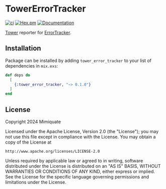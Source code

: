 # TowerErrorTracker

[![ci](https://github.com/mimiquate/tower_error_tracker/actions/workflows/ci.yml/badge.svg?branch=main)](https://github.com/mimiquate/tower_error_tracker/actions?query=branch%3Amain)
[![Hex.pm](https://img.shields.io/hexpm/v/tower_error_tracker.svg)](https://hex.pm/packages/tower_error_tracker)
[![Documentation](https://img.shields.io/badge/Documentation-purple.svg)](https://hexdocs.pm/tower_error_tracker)

[Tower](https://github.com/mimiquate/tower) reporter for [ErrorTracker](https://github.com/elixir-error-tracker/error-tracker).

## Installation

Package can be installed by adding `tower_error_tracker` to your list of dependencies in `mix.exs`:

```elixir
def deps do
  [
    {:tower_error_tracker, "~> 0.1.0"}
  ]
end
```

## License

Copyright 2024 Mimiquate

Licensed under the Apache License, Version 2.0 (the "License");
you may not use this file except in compliance with the License.
You may obtain a copy of the License at

    http://www.apache.org/licenses/LICENSE-2.0

Unless required by applicable law or agreed to in writing, software
distributed under the License is distributed on an "AS IS" BASIS,
WITHOUT WARRANTIES OR CONDITIONS OF ANY KIND, either express or implied.
See the License for the specific language governing permissions and
limitations under the License.
